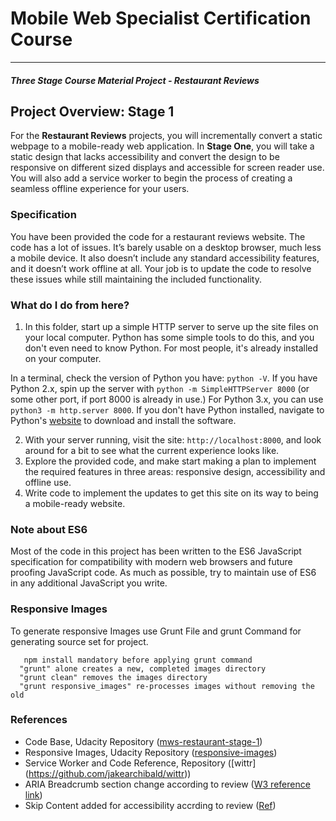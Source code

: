 # Mobile Web Specialist Certification Course
---
#### _Three Stage Course Material Project - Restaurant Reviews_

## Project Overview: Stage 1

For the **Restaurant Reviews** projects, you will incrementally convert a static webpage to a mobile-ready web application. In **Stage One**, you will take a static design that lacks accessibility and convert the design to be responsive on different sized displays and accessible for screen reader use. You will also add a service worker to begin the process of creating a seamless offline experience for your users.

### Specification

You have been provided the code for a restaurant reviews website. The code has a lot of issues. It’s barely usable on a desktop browser, much less a mobile device. It also doesn’t include any standard accessibility features, and it doesn’t work offline at all. Your job is to update the code to resolve these issues while still maintaining the included functionality. 

### What do I do from here?

1. In this folder, start up a simple HTTP server to serve up the site files on your local computer. Python has some simple tools to do this, and you don't even need to know Python. For most people, it's already installed on your computer. 

In a terminal, check the version of Python you have: `python -V`. If you have Python 2.x, spin up the server with `python -m SimpleHTTPServer 8000` (or some other port, if port 8000 is already in use.) For Python 3.x, you can use `python3 -m http.server 8000`. If you don't have Python installed, navigate to Python's [website](https://www.python.org/) to download and install the software.

2. With your server running, visit the site: `http://localhost:8000`, and look around for a bit to see what the current experience looks like.
3. Explore the provided code, and make start making a plan to implement the required features in three areas: responsive design, accessibility and offline use.
4. Write code to implement the updates to get this site on its way to being a mobile-ready website.

### Note about ES6

Most of the code in this project has been written to the ES6 JavaScript specification for compatibility with modern web browsers and future proofing JavaScript code. As much as possible, try to maintain use of ES6 in any additional JavaScript you write. 

### Responsive Images
To generate responsive Images use Grunt File and grunt Command for generating source set for project.

	   npm install mandatory before applying grunt command
      "grunt" alone creates a new, completed images directory
      "grunt clean" removes the images directory
      "grunt responsive_images" re-processes images without removing the old 

### References

 - Code Base, Udacity Repository ([mws-restaurant-stage-1](https://github.com/udacity/mws-restaurant-stage-1))
 -  Responsive Images, Udacity Repository ([responsive-images](https://github.com/udacity/responsive-images))
 -  Service Worker and Code Reference, Repository ([wittr] (https://github.com/jakearchibald/wittr))
 -  ARIA Breadcrumb section change according to review ([W3 reference link](https://www.w3.org/TR/wai-aria-practices-1.1/examples/breadcrumb/index.html))
 -  Skip Content added for accessibility accrding to review ([Ref](http://terrillthompson.com/blog/161))
